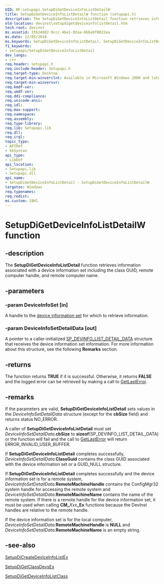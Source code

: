 ```yaml
---
UID: NF:setupapi.SetupDiGetDeviceInfoListDetailW
title: SetupDiGetDeviceInfoListDetailW function (setupapi.h)
description: The SetupDiGetDeviceInfoListDetail function retrieves information associated with a device information set including the class GUID, remote computer handle, and remote computer name.
old-location: devinst\setupdigetdeviceinfolistdetail.htm
tech.root: devinst
ms.assetid: 3f624882-9ccc-4be1-92aa-8bba9f0022ea
ms.date: 12/05/2018
ms.keywords: SetupDiGetDeviceInfoListDetail, SetupDiGetDeviceInfoListDetail function [Device and Driver Installation], SetupDiGetDeviceInfoListDetailA, SetupDiGetDeviceInfoListDetailW, devinst.setupdigetdeviceinfolistdetail, di-rtns_b25a6105-3c1f-4b79-ad07-37be79fa36ae.xml, setupapi/SetupDiGetDeviceInfoListDetail
f1_keywords:
- setupapi/SetupDiGetDeviceInfoListDetail
dev_langs:
- c++
req.header: setupapi.h
req.include-header: Setupapi.h
req.target-type: Desktop
req.target-min-winverclnt: Available in Microsoft Windows 2000 and later versions of Windows.
req.target-min-winversvr: 
req.kmdf-ver: 
req.umdf-ver: 
req.ddi-compliance: 
req.unicode-ansi: 
req.idl: 
req.max-support: 
req.namespace: 
req.assembly: 
req.type-library: 
req.lib: Setupapi.lib
req.dll: 
req.irql: 
topic_type:
- APIRef
- kbSyntax
api_type:
- LibDef
api_location:
- Setupapi.lib
- Setupapi.dll
api_name:
- SetupDiGetDeviceInfoListDetail - SetupDiGetDeviceInfoListDetailW
targetos: Windows
req.typenames: 
req.redist: 
ms.custom: 19H1
---
```


# SetupDiGetDeviceInfoListDetailW function


## -description


The <b>SetupDiGetDeviceInfoListDetail</b> function retrieves information associated with a device information set including the class GUID, remote computer handle, and remote computer name.


## -parameters




### -param DeviceInfoSet [in]

A handle to the <a href="https://docs.microsoft.com/windows-hardware/drivers/install/device-information-sets">device information set</a> for which to retrieve information.


### -param DeviceInfoSetDetailData [out]

A pointer to a caller-initialized <a href="https://docs.microsoft.com/windows/desktop/api/setupapi/ns-setupapi-sp_devinfo_list_detail_data_a">SP_DEVINFO_LIST_DETAIL_DATA</a> structure that receives the device information set information. For more information about this structure, see the following <b>Remarks</b> section.


## -returns



The function returns <b>TRUE</b> if it is successful. Otherwise, it returns <b>FALSE</b> and the logged error can be retrieved by making a call to <a href="https://go.microsoft.com/fwlink/p/?linkid=169416">GetLastError</a>.




## -remarks



If the parameters are valid, <b>SetupDiGetDeviceInfoListDetail</b> sets values in the <i>DeviceInfoSetDetailData</i> structure (except for the <b>cbSize</b> field) and returns status NO_ERROR. 

A caller of <b>SetupDiGetDeviceInfoListDetail</b> must set <i>DeviceInfoSetDetailData.</i><b>cbSize</b> to <b>sizeof</b>(SP_DEVINFO_LIST_DETAIL_DATA) or the function will fail and the call to <a href="https://go.microsoft.com/fwlink/p/?linkid=169416">GetLastError</a> will return ERROR_INVALID_USER_BUFFER.

If <b>SetupDiGetDeviceInfoListDetail</b> completes successfully, <i>DeviceInfoSetDetailData.</i><b>ClassGuid</b> contains the class GUID associated with the device information set or a GUID_NULL structure.

If <b>SetupDiGetDeviceInfoListDetail</b> completes successfully and the device information set is for a remote system, <i>DeviceInfoSetDetailData.</i><b>RemoteMachineHandle</b> contains the ConfigMgr32 system handle for accessing the remote system and <i>DeviceInfoSetDetailData.</i><b>RemoteMachineName</b> contains the name of the remote system. If there is a remote handle for the device information set, it must be used when calling <b>CM_</b><i>Xxx</i><b>_Ex</b> functions because the DevInst handles are relative to the remote handle.

If the device information set is for the local computer, <i>DeviceInfoSetDetailData.</i><b>RemoteMachineHandle</b> is <b>NULL</b> and <i>DeviceInfoSetDetailData.</i><b>RemoteMachineName</b> is an empty string. 




## -see-also




<a href="https://docs.microsoft.com/windows/desktop/api/setupapi/nf-setupapi-setupdicreatedeviceinfolistexa">SetupDiCreateDeviceInfoListEx</a>



<a href="https://docs.microsoft.com/windows/desktop/api/setupapi/nf-setupapi-setupdigetclassdevsexa">SetupDiGetClassDevsEx</a>



<a href="https://docs.microsoft.com/windows/desktop/api/setupapi/nf-setupapi-setupdigetdeviceinfolistclass">SetupDiGetDeviceInfoListClass</a>
 

 

